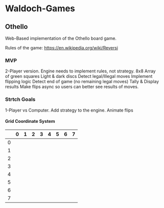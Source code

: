 # Waldoch-Games

## Othello
Web-Based implementation of the Othello board game.

Rules of the game: https://en.wikipedia.org/wiki/Reversi

### MVP
2-Player version.
Engine needs to implement rules, not strategy.
8x8 Array of green squares
Light & dark discs
Detect legal/Illegal moves
Implement flipping logic
Detect end of game (no remaining legal moves)
Tally & Display results
Make flips async so users can better see results of moves.

### Strtch Goals
1-Player vs Computer. Add strategy to the engine.
Animate flips

#### Grid Coordinate System

|   | 0 | 1 | 2 | 3 | 4 | 5 | 6 | 7 |
| - | - | - | - | - | - | - | - | - |
| 0 |   |   |   |   |   |   |   |   |
| 1 |   |   |   |   |   |   |   |   |
| 2 |   |   |   |   |   |   |   |   |
| 3 |   |   |   |   |   |   |   |   |
| 4 |   |   |   |   |   |   |   |   |
| 5 |   |   |   |   |   |   |   |   |
| 6 |   |   |   |   |   |   |   |   |
| 7 |   |   |   |   |   |   |   |   |
